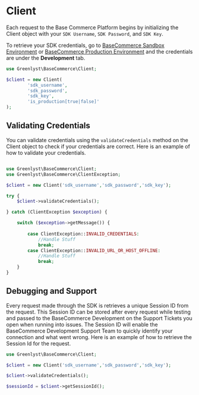 # Client

Each request to the Base Commerce Platform begins by initializing the Client object with your `SDK Username`, `SDK Password`, and `SDK Key`.

To retrieve your SDK credentials, go to [BaseCommerce Sandbox Environment](https://my.basecommercesandbox.com) or [BaseCommerce Production Environment](https://my.basecommerce.com) and the credentials are under the **Development** tab.

```php
use Greenlyst\BaseCommerce\Client;

$client = new Client(
        'sdk_username',
        'sdk_password',
        'sdk_key',
        'is_production[true|false]'
);
``` 

## Validating Credentials
You can validate credentials using the `validateCredentials` method on the Client object to check if your credentials are correct.
Here is an example of how to validate your credentials.

```php

use Greenlyst\BaseCommerce\Client;
use Greenlyst\BaseCommerce\ClientException;

$client = new Client('sdk_username','sdk_password','sdk_key');

try {
    $client->validateCredentials();

} catch (ClientException $exception) {

    switch ($exception->getMessage()) {
        
        case ClientException::INVALID_CREDENTIALS:
            //Handle Stuff
            break;
        case ClientException::INVALID_URL_OR_HOST_OFFLINE:
            //Handle Stuff
            break;
    }
} 
```

## Debugging and Support

Every request made through the SDK is retrieves a unique Session ID from the request.  This Session ID can be stored after every request while testing and passed to the BaseCommerce Development  on the Support Tickets you open when running into issues. 
The Session ID will enable the BaseCommerce Development Support Team to quickly identify your connection and what went wrong.
Here is an example of how to retrieve the Session Id for the request.

```php
use Greenlyst\BaseCommerce\Client;

$client = new Client('sdk_username','sdk_password','sdk_key');

$client->validateCredentials();

$sessionId = $client->getSessionId();
```